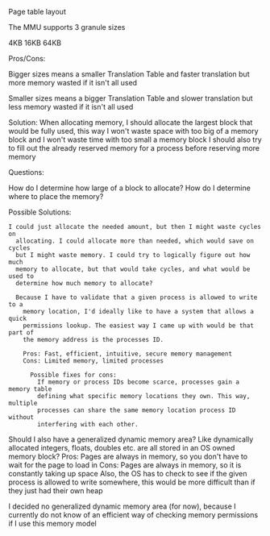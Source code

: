 Page table layout


The MMU supports 3 granule sizes

4KB
16KB
64KB


Pros/Cons:

  Bigger sizes means a smaller Translation Table and faster translation
    but more memory wasted if it isn't all used

  Smaller sizes means a bigger Translation Table and slower translation
    but less memory wasted if it isn't all used


Solution:
  When allocating memory, I should allocate the largest block that would be
    fully used, this way I won't waste space with too big of a memory block
    and I won't waste time with too small a memory block
    I should also try to fill out the already reserved memory for a process
    before reserving more memory




Questions:

  How do I determine how large of a block to allocate? How do I determine
  where to place the memory?


  Possible Solutions:

    I could just allocate the needed amount, but then I might waste cycles on
      allocating. I could allocate more than needed, which would save on cycles
      but I might waste memory. I could try to logically figure out how much
      memory to allocate, but that would take cycles, and what would be used to
      determine how much memory to allocate?

      Because I have to validate that a given process is allowed to write to a
        memory location, I'd ideally like to have a system that allows a quick
        permissions lookup. The easiest way I came up with would be that part of
        the memory address is the processes ID.

        Pros: Fast, efficient, intuitive, secure memory management
        Cons: Limited memory, limited processes

          Possible fixes for cons:
            If memory or process IDs become scarce, processes gain a memory table
            defining what specific memory locations they own. This way, multiple
            processes can share the same memory location process ID without
            interfering with each other.






  Should I also have a generalized dynamic memory area? Like dynamically
  allocated integers, floats, doubles etc. are all stored in an OS owned
  memory block?
  Pros: Pages are always in memory, so you don't have to wait for the page to
  load in
  Cons: Pages are always in memory, so it is constantly taking up space
  Also, the OS has to check to see if the given process is allowed to write
  somewhere, this would be more difficult than if they just had their own heap

  I decided no generalized dynamic memory area (for now), because I currently
    do not know of an efficient way of checking memory permissions if I use
    this memory model
